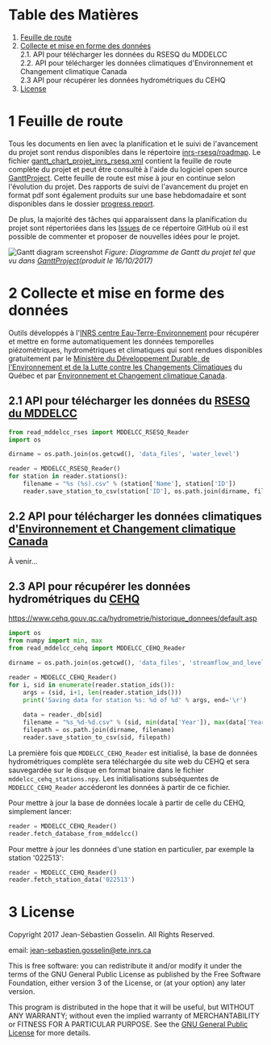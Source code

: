 # Table des Matières

1. [Feuille de route](#1-feuille-de-route)
2. [Collecte et mise en forme des données](#2-collecte-et-mise-en-forme-des-données)<br />
    2.1. API pour télécharger les données du RSESQ du MDDELCC<br />
    2.2. API pour télécharger les données climatiques d'Environnement et Changement climatique Canada<br />
    2.3 API pour récupérer les données hydrométriques du CEHQ<br />
3. [License](#3-license)

# 1 Feuille de route

Tous les documents en lien avec la planification et le suivi de l'avancement du projet sont rendus disponibles dans le répertoire [inrs-rsesq/roadmap](https://github.com/jnsebgosselin/inrs-rsesq/tree/master/roadmap). Le fichier [gantt_chart_projet_inrs_rsesq.xml](https://github.com/jnsebgosselin/inrs-rsesq/blob/master/roadmap/gantt_chart_projet_inrs_rsesq.xml) contient la feuille de route complète du projet et peut être consulté à l'aide du logiciel open source [GanttProject](http://www.ganttproject.biz/). Cette feuille de route est mise à jour en continue selon l'évolution du projet. Des rapports de suivi de l'avancement du projet en format pdf sont également produits sur une base hebdomadaire et sont disponibles dans le dossier [progress report](https://github.com/jnsebgosselin/inrs-rsesq/tree/master/roadmap/progress%20reports).

De plus, la majorité des tâches qui apparaissent dans la planification du projet sont répertoriées dans les [Issues](https://github.com/jnsebgosselin/inrs-rsesq/issues) de ce répertoire GitHub où il est possible de commenter et proposer de nouvelles idées pour le projet.

![Gantt diagram screenshot](https://github.com/jnsebgosselin/inrs-rsesq/blob/master/roadmap/gantt_chart_scs.png)
_Figure: Diagramme de Gantt du projet tel que vu dans [GanttProject](http://www.ganttproject.biz/)(produit le 16/10/2017)_

# 2 Collecte et mise en forme des données

Outils développés à l'[INRS centre Eau-Terre-Environnement](http://www.ete.inrs.ca/) pour récupérer et mettre en forme automatiquement les données temporelles piézométriques, hydrométriques et climatiques qui sont rendues disponibles gratuitement par le [Ministère du Développement Durable, de l'Environnement et de la Lutte contre les Changements Climatiques](http://www.mddelcc.gouv.qc.ca/) du Québec et par [Environnement et Changement climatique Canada](https://www.ec.gc.ca/default.asp?lang=Fr).

## 2.1 API pour télécharger les données du [RSESQ du MDDELCC](http://www.mddelcc.gouv.qc.ca/eau/piezo/)

```python
from read_mddelcc_rses import MDDELCC_RSESQ_Reader
import os

dirname = os.path.join(os.getcwd(), 'data_files', 'water_level')

reader = MDDELCC_RSESQ_Reader()
for station in reader.stations():
    filename = "%s (%s).csv" % (station['Name'], station['ID'])
    reader.save_station_to_csv(station['ID'], os.path.join(dirname, filename))
```

## 2.2 API pour télécharger les données climatiques d'[Environnement et Changement climatique Canada](http://climate.weather.gc.ca/historical_data/search_historic_data_e.html)

À venir...

## 2.3 API pour récupérer les données hydrométriques du [CEHQ](https://www.cehq.gouv.qc.ca/)
https://www.cehq.gouv.qc.ca/hydrometrie/historique_donnees/default.asp

```python
import os
from numpy import min, max
from read_mddelcc_cehq import MDDELCC_CEHQ_Reader

dirname = os.path.join(os.getcwd(), 'data_files', 'streamflow_and_level')

reader = MDDELCC_CEHQ_Reader()
for i, sid in enumerate(reader.station_ids()):
    args = (sid, i+1, len(reader.station_ids()))
    print('Saving data for station %s: %d of %d' % args, end='\r')
    
    data = reader._db[sid]
    filename = "%s_%d-%d.csv" % (sid, min(data['Year']), max(data['Year']))
    filepath = os.path.join(dirname, filename)
    reader.save_station_to_csv(sid, filepath)
```

La première fois que `MDDELCC_CEHQ_Reader` est initialisé, la base de données hydrométriques complète sera téléchargée du site web du CEHQ et sera sauvegardée sur le disque en format binaire dans le fichier `mddelcc_cehq_stations.npy`. Les initialisations subséquentes de `MDDELCC_CEHQ_Reader` accéderont les données à partir de ce fichier.

Pour mettre à jour la base de données locale à partir de celle du CEHQ, simplement lancer:

```python
reader = MDDELCC_CEHQ_Reader()
reader.fetch_database_from_mddelcc()
```

Pour mettre à jour les données d'une station en particulier, par exemple la station '022513':
```python
reader = MDDELCC_CEHQ_Reader()
reader.fetch_station_data('022513')
```

# 3 License

Copyright 2017 Jean-Sébastien Gosselin. All Rights Reserved.

email: jean-sebastien.gosselin@ete.inrs.ca

This is free software: you can redistribute it and/or modify
it under the terms of the GNU General Public License as published by
the Free Software Foundation, either version 3 of the License, or
(at your option) any later version.

This program is distributed in the hope that it will be useful,
but WITHOUT ANY WARRANTY; without even the implied warranty of
MERCHANTABILITY or FITNESS FOR A PARTICULAR PURPOSE.  See the
[GNU General Public License](http://www.gnu.org/licenses/) for more details.
